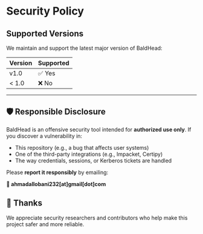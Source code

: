 # Security Policy

## Supported Versions

We maintain and support the latest major version of BaldHead:

| Version | Supported |
|---------|-----------|
| v1.0    | ✅ Yes     |
| < 1.0   | ❌ No      |

---

## 🛡️ Responsible Disclosure

BaldHead is an offensive security tool intended for **authorized use only**. If you discover a vulnerability in:

- This repository (e.g., a bug that affects user systems)
- One of the third-party integrations (e.g., Impacket, Certipy)
- The way credentials, sessions, or Kerberos tickets are handled

Please **report it responsibly** by emailing:

**📧 ahmadallobani232[at]gmail[dot]com**


## 🙏 Thanks

We appreciate security researchers and contributors who help make this project safer and more reliable.
